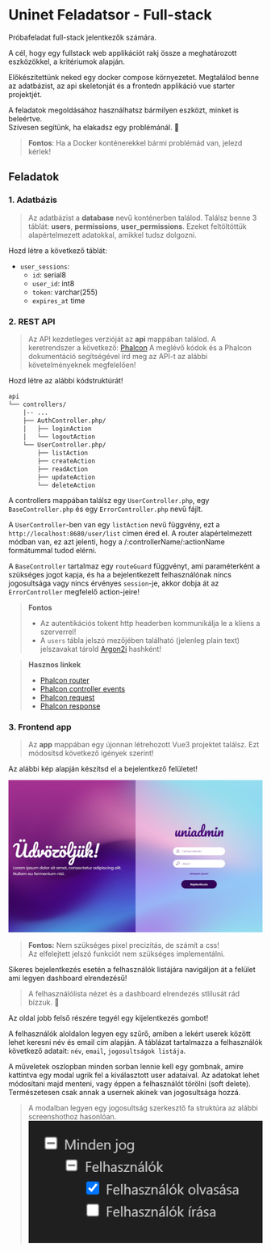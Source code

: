 # Uninet Feladatsor - Full-stack

Próbafeladat full-stack jelentkezők számára.

A cél, hogy egy fullstack web applikációt rakj össze a meghatározott eszközökkel, a kritériumok alapján.

Előkészítettünk neked egy docker compose környezetet. Megtalálod benne az adatbázist, az api skeletonját és a frontedn applikáció vue starter projektjét.

A feladatok megoldásához használhatsz bármilyen eszközt, minket is beleértve.\
Szívesen segítünk, ha elakadsz egy problémánál. 🙂

> **Fontos**: Ha a Docker konténerekkel bármi problémád van, jelezd kérlek!

## Feladatok

### 1. Adatbázis

> Az adatbázist a **database** nevű konténerben találod. Találsz benne 3 táblát: **users**, **permissions**, **user_permissions**. Ezeket feltöltöttük alapértelmezett adatokkal, amikkel tudsz dolgozni.

Hozd létre a következő táblát:

- `user_sessions`:
    - `id`: serial8
    - `user_id`: int8
    - `token`: varchar(255)
    - `expires_at` time

### 2. REST API

>Az API kezdetleges verzióját az **api** mappában találod. A keretrendszer a következő: [Phalcon](https://phalcon.io/)
>A meglévő kódok és a Phalcon dokumentáció segítségével írd meg az API-t az alábbi követelményeknek megfelelően!

Hozd létre az alábbi kódstruktúrát!

``` plain
api
└── controllers/
    |-- ...
    ├── AuthController.php/
    │   ├── loginAction
    │   └── logoutAction
    └── UserController.php/
        ├── listAction
        ├── createAction
        ├── readAction
        ├── updateAction
        └── deleteAction
```

A controllers mappában találsz egy `UserController.php`, egy `BaseController.php` és egy `ErrorController.php` nevű fájlt.

A `UserController`-ben van egy `listAction` nevű függvény, ezt a `http://localhost:8680/user/list` címen éred el.
A router alapértelmezett módban van, ez azt jelenti, hogy a /:controllerName/:actionName formátummal tudod elérni.

A `BaseController` tartalmaz egy `routeGuard` függvényt, ami paraméterként a szükséges jogot kapja, és ha a bejelentkezett felhasználónak nincs jogosultsága vagy nincs érvényes `session`-je, akkor dobja át az `ErrorController` megfelelő action-jeire!

> **Fontos**
>
> - Az autentikációs tokent http headerben kommunikálja le a kliens a szerverrel!
> - A `users` tábla jelszó mezőjében található (jelenleg plain text) jelszavakat tárold [Argon2i](https://docs.phalcon.io/5.8/encryption-security/#argon2i) hashként!

> **Hasznos linkek**
>
> - [Phalcon router](https://docs.phalcon.io/5.8/routing/#routing-component)
> - [Phalcon controller events](https://docs.phalcon.io/5.8/controllers/#events)
> - [Phalcon request](https://docs.phalcon.io/5.8/request/#request-component)
> - [Phalcon response](https://docs.phalcon.io/5.8/response/#response-component)

### 3. Frontend app

> Az **app** mappában egy újonnan létrehozott Vue3 projektet találsz. Ezt módosítsd következő igények szerint!

Az alábbi kép alapján készítsd el a bejelentkező felületet!

![Bejelentkezés nézet](doc/login.jpg)

> **Fontos:** Nem szükséges pixel precizitás, de számít a css!\
Az elfelejtett jelszó funkciót nem szükséges implementálni.

Sikeres bejelentkezés esetén a felhasználók listájára navigáljon át a felület ami legyen dashboard elrendezésű!

> A felhasználólista nézet és a dashboard elrendezés stlílusát rád bízzuk. 🙂

Az oldal jobb felső részére tegyél egy kijelentkezés gombot!

A felhasználók aloldalon legyen egy szűrő, amiben a lekért userek között lehet keresni név és email cím alapján.
A táblázat tartalmazza a felhasználók következő adatait: `név`, `email`, `jogosultságok listája`.

A műveletek oszlopban minden sorban lennie kell egy gombnak, amire kattintva egy modal ugrik fel a kiválasztott user adataival. Az adatokat lehet módosítani majd menteni, vagy éppen a felhasználót törölni (soft delete). Természetesen csak annak a usernek akinek van jogosultsága hozzá.

> A modalban legyen egy jogosultság szerkesztő fa struktúra az alábbi screenshothoz hasonlóan.\
![Jogosultság fa](doc/permission_tree.png)
